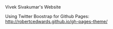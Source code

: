 Vivek Sivakumar's Website

Using Twitter Boostrap for Github Pages:
http://robertcedwards.github.io/gh-pages-theme/
